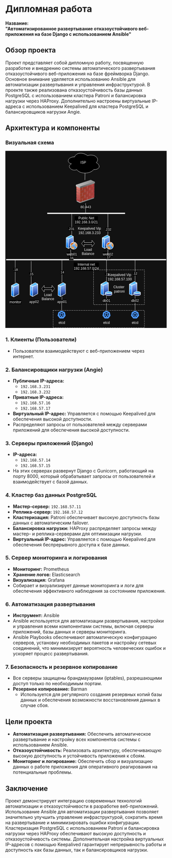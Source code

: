 # Дипломная работа

**Название:**  
**"Автоматизированное развертывание отказоустойчивого веб-приложения на базе Django с использованием Ansible"**

## Обзор проекта

Проект представляет собой дипломную работу, посвященную разработке и внедрению системы автоматического развертывания отказоустойчивого веб-приложения на базе фреймворка Django. Основное внимание уделяется использованию Ansible для автоматизации развертывания и управления инфраструктурой. В проекте также реализована отказоустойчивость базы данных PostgreSQL с использованием кластера Patroni и балансировка нагрузки через HAProxy. Дополнительно настроены виртуальные IP-адреса с использованием Keepalived для кластера PostgreSQL и балансировщиков нагрузки Angie.

## Архитектура и компоненты
### Визуальная схема

![Схема архитектуры Django](img/diagram.png)
### 1. Клиенты (Пользователи)

- Пользователи взаимодействуют с веб-приложением через интернет.

### 2. Балансировщики нагрузки (Angie)

- **Публичные IP-адреса:**
  - `192.168.3.231`
  - `192.168.3.232`
- **Приватные IP-адреса:**
  - `192.168.57.16`
  - `192.168.57.17`
- **Виртуальный IP-адрес:** Управляется с помощью Keepalived для обеспечения высокой доступности.
- Распределяют запросы от пользователей между серверами приложений для обеспечения высокой доступности.

### 3. Серверы приложений (Django)

- **IP-адреса:**
  - `192.168.57.14`
  - `192.168.57.15`
- На этих серверах развернут Django с Gunicorn, работающий на порту 8000, который обрабатывает запросы от пользователей и взаимодействует с базой данных.

### 4. Кластер баз данных PostgreSQL

- **Мастер-сервер:** `192.168.57.11`
- **Реплика-сервер:** `192.168.57.12`
- **Кластеризация:** Patroni обеспечивает высокую доступность базы данных с автоматическим failover.
- **Балансировка нагрузки:** HAProxy распределяет запросы между мастер- и реплика-серверами для оптимизации нагрузки.
- **Виртуальный IP-адрес:** Управляется с помощью Keepalived для обеспечения беспрерывного доступа к базе данных.

### 5. Сервер мониторинга и логирования

- **Мониторинг:** Prometheus
- **Хранение логов:** Elasticsearch
- **Визуализация:** Grafana
- Собирает и визуализирует данные мониторинга и логи для обеспечения эффективного наблюдения за состоянием приложения.

### 6. Автоматизация развертывания

- **Инструмент:** Ansible
- Ansible используется для автоматизации развертывания, настройки и управления всеми компонентами системы, включая серверы приложений, базы данных и серверы мониторинга.
- Ansible Playbooks обеспечивают автоматическую конфигурацию серверов, установку необходимых пакетов и настройку сетевых соединений, что минимизирует вероятность человеческих ошибок и ускоряет процесс развертывания.

### 7. Безопасность и резервное копирование

- Все серверы защищены брандмауэрами (iptables), разрешающими доступ только по необходимым портам.
- **Резервное копирование:** Barman
  - Используется для регулярного создания резервных копий базы данных и обеспечения возможности восстановления данных в случае сбоя.

## Цели проекта

- **Автоматизация развертывания:** Обеспечить автоматическое развертывание и настройку всех компонентов системы с использованием Ansible.
- **Отказоустойчивость:** Реализовать архитектуру, обеспечивающую высокую доступность и устойчивость приложения к сбоям.
- **Мониторинг и логирование:** Обеспечить сбор и визуализацию данных о работе приложения для оперативного реагирования на потенциальные проблемы.

## Заключение

Проект демонстрирует интеграцию современных технологий автоматизации и отказоустойчивости в разработке веб-приложений. Использование Ansible для автоматизации развертывания позволяет значительно улучшить управление инфраструктурой, сократить время на развертывание и минимизировать ошибки конфигурации. Кластеризация PostgreSQL с использованием Patroni и балансировка нагрузки через HAProxy обеспечивают высокую доступность и отказоустойчивость системы. Дополнительная настройка виртуальных IP-адресов с помощью Keepalived гарантирует непрерывность работы и доступность как базы данных, так и балансировщиков нагрузки.
